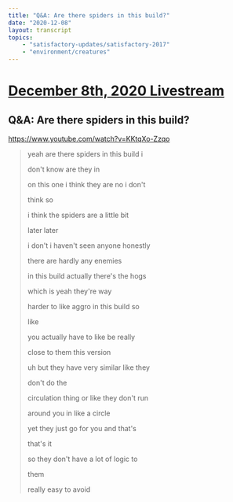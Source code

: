 ```yaml
---
title: "Q&A: Are there spiders in this build?"
date: "2020-12-08"
layout: transcript
topics:
    - "satisfactory-updates/satisfactory-2017"
    - "environment/creatures"
---
```

# [December 8th, 2020 Livestream](../2020-12-08.md)
## Q&A: Are there spiders in this build?
https://www.youtube.com/watch?v=KKtqXo-Zzqo
> yeah are there spiders in this build i
> 
> don't know are they in
> 
> on this one i think they are no i don't
> 
> think so
> 
> i think the spiders are a little bit
> 
> later later
> 
> i don't i haven't seen anyone honestly
> 
> there are hardly any enemies
> 
> in this build actually there's the hogs
> 
> which is yeah they're way
> 
> harder to like aggro in this build so
> 
> like
> 
> you actually have to like be really
> 
> close to them this version
> 
> uh but they have very similar like they
> 
> don't do the
> 
> circulation thing or like they don't run
> 
> around you in like a circle
> 
> yet they just go for you and that's
> 
> that's it
> 
> so they don't have a lot of logic to
> 
> them
> 
> really easy to avoid
> 
